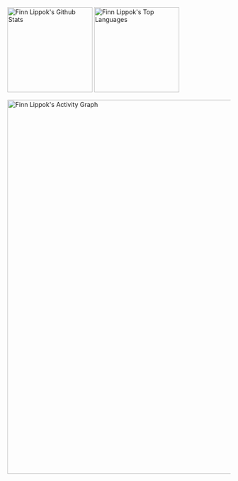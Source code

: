  <a href="https://github.com/anuraghazra/github-readme-stats">
<img alt="Finn Lippok's Github Stats" src="https://denvercoder1-github-readme-stats.vercel.app/api/?username=FinnPL&show_icons=true&include_all_commits=true&count_private=true&theme=react&hide_border=true&bg_color=1F222E&title_color=F85D7F&icon_color=F8D866" height="192px"/></a>
 
 <a href="https://github.com/anuraghazra/github-readme-stats">
 <img alt="Finn Lippok's Top Languages" src="https://github-readme-stats.vercel.app/api/top-langs/?username=FinnPL&langs_count=8&layout=compact&theme=react&hide_border=true&bg_color=1F222E&title_color=F85D7F&icon_color=F8D866&hide=Jupyter%20Notebook" height="192px"/></a>


  <a href="https://github.com/ashutosh00710/github-readme-activity-graph">
 
 <img alt="Finn Lippok's Activity Graph" src="https://denvercoder1-activity-graph.herokuapp.com/graph/?username=FinnPL&bg_color=1F222E&color=F85D7F&line=F85D7F&point=FFFFFF&hide_border=true" width="845" /></a>


